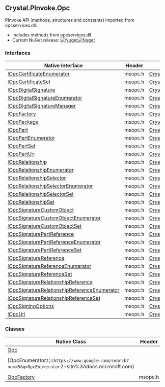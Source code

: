 ## Crystal.PInvoke.Opc  
PInvoke API (methods, structures and constants) imported from opcservices.dll.

- Includes methods from opcservices.dll  
- Current NuGet release: [![Nuget](https://img.shields.io/nuget/v/Crystal.PInvoke.Opc?logo=nuget&style=flat-square)![Nuget](https://img.shields.io/nuget/dt/Crystal.PInvoke.Opc?label=%20&style=flat-square)](https://www.nuget.org/packages/Crystal.PInvoke.Opc)  
### Interfaces  
Native Interface | Header | Managed Interface  
--- | --- | ---  
[IOpcCertificateEnumerator](https://www.google.com/search?num=5&q=IOpcCertificateEnumerator+site%3Adocs.microsoft.com) | msopc.h | [Crystal.PInvoke.Opc.IOpcCertificateEnumerator](https://github.com/dahall/Crystal/search?l=C%23&q=IOpcCertificateEnumerator)  
[IOpcCertificateSet](https://www.google.com/search?num=5&q=IOpcCertificateSet+site%3Adocs.microsoft.com) | msopc.h | [Crystal.PInvoke.Opc.IOpcCertificateSet](https://github.com/dahall/Crystal/search?l=C%23&q=IOpcCertificateSet)  
[IOpcDigitalSignature](https://www.google.com/search?num=5&q=IOpcDigitalSignature+site%3Adocs.microsoft.com) | msopc.h | [Crystal.PInvoke.Opc.IOpcDigitalSignature](https://github.com/dahall/Crystal/search?l=C%23&q=IOpcDigitalSignature)  
[IOpcDigitalSignatureEnumerator](https://www.google.com/search?num=5&q=IOpcDigitalSignatureEnumerator+site%3Adocs.microsoft.com) | msopc.h | [Crystal.PInvoke.Opc.IOpcDigitalSignatureEnumerator](https://github.com/dahall/Crystal/search?l=C%23&q=IOpcDigitalSignatureEnumerator)  
[IOpcDigitalSignatureManager](https://www.google.com/search?num=5&q=IOpcDigitalSignatureManager+site%3Adocs.microsoft.com) | msopc.h | [Crystal.PInvoke.Opc.IOpcDigitalSignatureManager](https://github.com/dahall/Crystal/search?l=C%23&q=IOpcDigitalSignatureManager)  
[IOpcFactory](https://www.google.com/search?num=5&q=IOpcFactory+site%3Adocs.microsoft.com) | msopc.h | [Crystal.PInvoke.Opc.IOpcFactory](https://github.com/dahall/Crystal/search?l=C%23&q=IOpcFactory)  
[IOpcPackage](https://www.google.com/search?num=5&q=IOpcPackage+site%3Adocs.microsoft.com) | msopc.h | [Crystal.PInvoke.Opc.IOpcPackage](https://github.com/dahall/Crystal/search?l=C%23&q=IOpcPackage)  
[IOpcPart](https://www.google.com/search?num=5&q=IOpcPart+site%3Adocs.microsoft.com) | msopc.h | [Crystal.PInvoke.Opc.IOpcPart](https://github.com/dahall/Crystal/search?l=C%23&q=IOpcPart)  
[IOpcPartEnumerator](https://www.google.com/search?num=5&q=IOpcPartEnumerator+site%3Adocs.microsoft.com) | msopc.h | [Crystal.PInvoke.Opc.IOpcPartEnumerator](https://github.com/dahall/Crystal/search?l=C%23&q=IOpcPartEnumerator)  
[IOpcPartSet](https://www.google.com/search?num=5&q=IOpcPartSet+site%3Adocs.microsoft.com) | msopc.h | [Crystal.PInvoke.Opc.IOpcPartSet](https://github.com/dahall/Crystal/search?l=C%23&q=IOpcPartSet)  
[IOpcPartUri](https://www.google.com/search?num=5&q=IOpcPartUri+site%3Adocs.microsoft.com) | msopc.h | [Crystal.PInvoke.Opc.IOpcPartUri](https://github.com/dahall/Crystal/search?l=C%23&q=IOpcPartUri)  
[IOpcRelationship](https://www.google.com/search?num=5&q=IOpcRelationship+site%3Adocs.microsoft.com) | msopc.h | [Crystal.PInvoke.Opc.IOpcRelationship](https://github.com/dahall/Crystal/search?l=C%23&q=IOpcRelationship)  
[IOpcRelationshipEnumerator](https://www.google.com/search?num=5&q=IOpcRelationshipEnumerator+site%3Adocs.microsoft.com) | msopc.h | [Crystal.PInvoke.Opc.IOpcRelationshipEnumerator](https://github.com/dahall/Crystal/search?l=C%23&q=IOpcRelationshipEnumerator)  
[IOpcRelationshipSelector](https://www.google.com/search?num=5&q=IOpcRelationshipSelector+site%3Adocs.microsoft.com) | msopc.h | [Crystal.PInvoke.Opc.IOpcRelationshipSelector](https://github.com/dahall/Crystal/search?l=C%23&q=IOpcRelationshipSelector)  
[IOpcRelationshipSelectorEnumerator](https://www.google.com/search?num=5&q=IOpcRelationshipSelectorEnumerator+site%3Adocs.microsoft.com) | msopc.h | [Crystal.PInvoke.Opc.IOpcRelationshipSelectorEnumerator](https://github.com/dahall/Crystal/search?l=C%23&q=IOpcRelationshipSelectorEnumerator)  
[IOpcRelationshipSelectorSet](https://www.google.com/search?num=5&q=IOpcRelationshipSelectorSet+site%3Adocs.microsoft.com) | msopc.h | [Crystal.PInvoke.Opc.IOpcRelationshipSelectorSet](https://github.com/dahall/Crystal/search?l=C%23&q=IOpcRelationshipSelectorSet)  
[IOpcRelationshipSet](https://www.google.com/search?num=5&q=IOpcRelationshipSet+site%3Adocs.microsoft.com) | msopc.h | [Crystal.PInvoke.Opc.IOpcRelationshipSet](https://github.com/dahall/Crystal/search?l=C%23&q=IOpcRelationshipSet)  
[IOpcSignatureCustomObject](https://www.google.com/search?num=5&q=IOpcSignatureCustomObject+site%3Adocs.microsoft.com) | msopc.h | [Crystal.PInvoke.Opc.IOpcSignatureCustomObject](https://github.com/dahall/Crystal/search?l=C%23&q=IOpcSignatureCustomObject)  
[IOpcSignatureCustomObjectEnumerator](https://www.google.com/search?num=5&q=IOpcSignatureCustomObjectEnumerator+site%3Adocs.microsoft.com) | msopc.h | [Crystal.PInvoke.Opc.IOpcSignatureCustomObjectEnumerator](https://github.com/dahall/Crystal/search?l=C%23&q=IOpcSignatureCustomObjectEnumerator)  
[IOpcSignatureCustomObjectSet](https://www.google.com/search?num=5&q=IOpcSignatureCustomObjectSet+site%3Adocs.microsoft.com) | msopc.h | [Crystal.PInvoke.Opc.IOpcSignatureCustomObjectSet](https://github.com/dahall/Crystal/search?l=C%23&q=IOpcSignatureCustomObjectSet)  
[IOpcSignaturePartReference](https://www.google.com/search?num=5&q=IOpcSignaturePartReference+site%3Adocs.microsoft.com) | msopc.h | [Crystal.PInvoke.Opc.IOpcSignaturePartReference](https://github.com/dahall/Crystal/search?l=C%23&q=IOpcSignaturePartReference)  
[IOpcSignaturePartReferenceEnumerator](https://www.google.com/search?num=5&q=IOpcSignaturePartReferenceEnumerator+site%3Adocs.microsoft.com) | msopc.h | [Crystal.PInvoke.Opc.IOpcSignaturePartReferenceEnumerator](https://github.com/dahall/Crystal/search?l=C%23&q=IOpcSignaturePartReferenceEnumerator)  
[IOpcSignaturePartReferenceSet](https://www.google.com/search?num=5&q=IOpcSignaturePartReferenceSet+site%3Adocs.microsoft.com) | msopc.h | [Crystal.PInvoke.Opc.IOpcSignaturePartReferenceSet](https://github.com/dahall/Crystal/search?l=C%23&q=IOpcSignaturePartReferenceSet)  
[IOpcSignatureReference](https://www.google.com/search?num=5&q=IOpcSignatureReference+site%3Adocs.microsoft.com) | msopc.h | [Crystal.PInvoke.Opc.IOpcSignatureReference](https://github.com/dahall/Crystal/search?l=C%23&q=IOpcSignatureReference)  
[IOpcSignatureReferenceEnumerator](https://www.google.com/search?num=5&q=IOpcSignatureReferenceEnumerator+site%3Adocs.microsoft.com) | msopc.h | [Crystal.PInvoke.Opc.IOpcSignatureReferenceEnumerator](https://github.com/dahall/Crystal/search?l=C%23&q=IOpcSignatureReferenceEnumerator)  
[IOpcSignatureReferenceSet](https://www.google.com/search?num=5&q=IOpcSignatureReferenceSet+site%3Adocs.microsoft.com) | msopc.h | [Crystal.PInvoke.Opc.IOpcSignatureReferenceSet](https://github.com/dahall/Crystal/search?l=C%23&q=IOpcSignatureReferenceSet)  
[IOpcSignatureRelationshipReference](https://www.google.com/search?num=5&q=IOpcSignatureRelationshipReference+site%3Adocs.microsoft.com) | msopc.h | [Crystal.PInvoke.Opc.IOpcSignatureRelationshipReference](https://github.com/dahall/Crystal/search?l=C%23&q=IOpcSignatureRelationshipReference)  
[IOpcSignatureRelationshipReferenceEnumerator](https://www.google.com/search?num=5&q=IOpcSignatureRelationshipReferenceEnumerator+site%3Adocs.microsoft.com) | msopc.h | [Crystal.PInvoke.Opc.IOpcSignatureRelationshipReferenceEnumerator](https://github.com/dahall/Crystal/search?l=C%23&q=IOpcSignatureRelationshipReferenceEnumerator)  
[IOpcSignatureRelationshipReferenceSet](https://www.google.com/search?num=5&q=IOpcSignatureRelationshipReferenceSet+site%3Adocs.microsoft.com) | msopc.h | [Crystal.PInvoke.Opc.IOpcSignatureRelationshipReferenceSet](https://github.com/dahall/Crystal/search?l=C%23&q=IOpcSignatureRelationshipReferenceSet)  
[IOpcSigningOptions](https://www.google.com/search?num=5&q=IOpcSigningOptions+site%3Adocs.microsoft.com) | msopc.h | [Crystal.PInvoke.Opc.IOpcSigningOptions](https://github.com/dahall/Crystal/search?l=C%23&q=IOpcSigningOptions)  
[IOpcUri](https://www.google.com/search?num=5&q=IOpcUri+site%3Adocs.microsoft.com) | msopc.h | [Crystal.PInvoke.Opc.IOpcUri](https://github.com/dahall/Crystal/search?l=C%23&q=IOpcUri)  
### Classes  
Native Class | Header | Managed Class  
--- | --- | ---  
[Opc](https://www.google.com/search?num=5&q=Opc+site%3Adocs.microsoft.com) |  | [Crystal.PInvoke.Opc](https://github.com/dahall/Crystal/search?l=C%23&q=Opc)  
[OpcEnumerator`2](https://www.google.com/search?num=5&q=OpcEnumerator`2+site%3Adocs.microsoft.com) |  | [Crystal.PInvoke.Opc.OpcEnumerator`2](https://github.com/dahall/Crystal/search?l=C%23&q=OpcEnumerator`2)  
[OpcFactory](https://www.google.com/search?num=5&q=OpcFactory+site%3Adocs.microsoft.com) | msopc.h | [Crystal.PInvoke.Opc.OpcFactory](https://github.com/dahall/Crystal/search?l=C%23&q=OpcFactory)  
